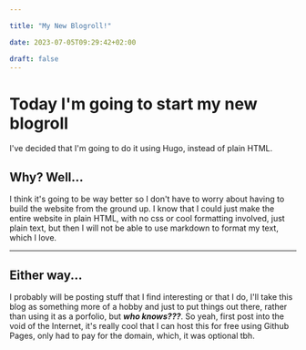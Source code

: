 ```yaml
---

title: "My New Blogroll!"

date: 2023-07-05T09:29:42+02:00

draft: false
---
```



# Today I'm going to start my new blogroll

I've decided that I'm going to do it using Hugo, instead of plain HTML.


## Why? Well...

I think it's going to be way better so I don't have to worry about having to build the website from the ground up. I know that I could just make the entire website in plain HTML, with no css or cool formatting involved, just plain text, but then I will not be able to use markdown to format my text, which I love.


---

## Either way...
I probably will be posting stuff that I find interesting or that I do, I'll take this blog as something more of a hobby and just to put things out there, rather than using it as a porfolio, but ***who knows???***.
So yeah, first post into the void of the Internet, it's really cool that I can host this for free using Github Pages, only had to pay for the domain, which, it was optional tbh.